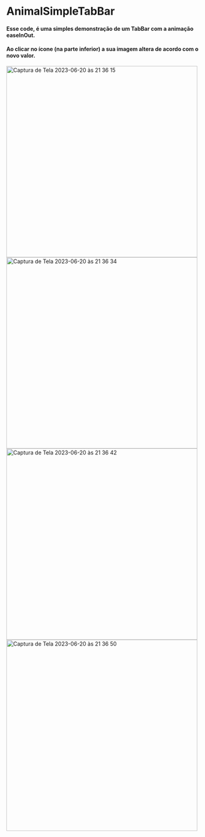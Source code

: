 # AnimalSimpleTabBar

#### Esse code, é uma simples demonstração de um TabBar com a animação easeInOut. 
#### Ao clicar no ícone (na parte inferior) a sua imagem altera de acordo com o novo valor. <br>





<img width="499" alt="Captura de Tela 2023-06-20 às 21 36 15" src="https://github.com/KaicCesarr/AnimalSimpleTabBar/assets/130307704/6a1f2538-cd3e-4b3d-9fb3-641c00f17323">

<img width="499" alt="Captura de Tela 2023-06-20 às 21 36 34" src="https://github.com/KaicCesarr/AnimalSimpleTabBar/assets/130307704/30313f17-09fb-4e86-8b54-828b243daf0d">

<img width="499" alt="Captura de Tela 2023-06-20 às 21 36 42" src="https://github.com/KaicCesarr/AnimalSimpleTabBar/assets/130307704/2b3e8f1f-a76e-4f1a-a30b-63c20c49ce88">

<img width="499" alt="Captura de Tela 2023-06-20 às 21 36 50" src="https://github.com/KaicCesarr/AnimalSimpleTabBar/assets/130307704/5659e534-f322-42b2-88d5-fe56eb5cdde1">



